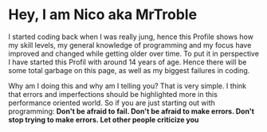 # Hey, I am Nico aka MrTroble

I started coding back when I was really jung, hence this Profile shows how my skill levels, my general knowledge of programming and my focus have improved and changed while getting older over time. To put it in perspective I have started this Profil with around 14 years of age. Hence there will be some total garbage on this page, as well as my biggest failures in coding.

Why am I doing this and why am I telling you? That is very simple. I think that errors and imperfections should be highlighted more in this performance oriented world. So if you are just starting out with programming: **Don't be afraid to fail. Don't be afraid to make errors. Don't stop trying to make errors. Let other people criticize you**
